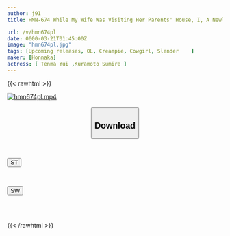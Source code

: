 ```yaml
---
author: j91
title: HMN-674 While My Wife Was Visiting Her Parents' House, I, A Newlywed, Was Probably Being Watched By A Pet Camera... I Couldn't Resist The Temptation Of Two Shaved, Slender Office Ladies And Ended Up Cumming Inside Them Over And Over Again In A Cowgirl Harem Until The Morning. Sumire Kuramoto Yui Tenma

url: /v/hmn674pl
date: 0000-03-21T01:45:00Z
image: "hmn674pl.jpg"
tags: [Upcoming releases, OL, Creampie, Cowgirl, Slender	]
maker: [Honnaka]
actress: [ Tenma Yui ,Kuramoto Sumire ]
---
```



{{< rawhtml >}}

<div class="video" data-videoid="pending_link.html">
    <a href="javascript:;">
        <img src="/v/hmn674pl/hmn674pl.jpg" width="WIDTH" height="HEIGHT" alt="hmn674pl.mp4" loading="lazy">
    </a>
</div>

<script type="text/javascript" src="https://j91.asia/asset/on-demand-pend.js"></script>

<br>
  <link rel="stylesheet" href="https://j91.asia/asset/bs5.css">
  
  <center>
  <button class="btn btn-primary" type="button" data-bs-toggle="collapse" data-bs-target=".multi-collapse" aria-expanded="false" aria-controls="multiCollapseExample1 multiCollapseExample2"><h2>Download</h2></button></center>
</p>
<div class="row">
  <div class="col">
    <div class="collapse multi-collapse" id="multiCollapseExample1">
      <div class="card card-body">
	      	      <br>
<div class="buttons">  
<p><a href="https://j91.asia/pending_link.html" target="_blank"><button class="btn-hover color-3"><i class="fa fa-download"></i> ST</button></a></p></div>
    </div>
  </div>
</div>
  <div class="col">
    <div class="collapse multi-collapse" id="multiCollapseExample2">
      <div class="card card-body">
	      <br>
<div class="buttons">
<p><a href="https://j91.asia/pending_link.html" target="_blank"><button class="btn-hover color-2"><i class="fa fa-download"></i> SW</button></a></p></div>
<br><br>
      </div>
    </div>
  </div>
</div>

{{< /rawhtml >}}